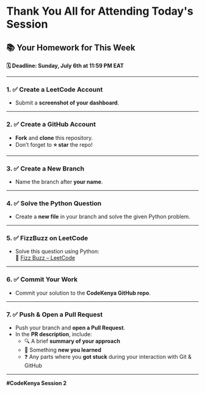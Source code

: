 #  Thank You All for Attending Today's Session

## 📚 Your Homework for This Week
**🗓 Deadline: Sunday, July 6th at 11:59 PM EAT**

---

### 1. ✅ Create a LeetCode Account
- Submit a **screenshot of your dashboard**.

---

### 2. ✅ Create a GitHub Account
- **Fork** and **clone** this repository.
- Don’t forget to **⭐ star** the repo!

---

### 3. ✅ Create a New Branch
- Name the branch after **your name**.

---

### 4. ✅ Solve the Python Question
- Create a **new file** in your branch and solve the given Python problem.

---

### 5. ✅ FizzBuzz on LeetCode
- Solve this question using Python:  
  🔗 [Fizz Buzz – LeetCode](https://leetcode.com/problems/fizz-buzz/description/)

---

### 6. ✅ Commit Your Work
- Commit your solution to the **CodeKenya GitHub repo**.

---

### 7. ✅ Push & Open a Pull Request
- Push your branch and **open a Pull Request**.
- In the **PR description**, include:
  - 🔍 A brief **summary of your approach**  
  - 🧠 Something **new you learned**  
  - ❓ Any parts where you **got stuck** during your interaction with Git & GitHub

---


**#CodeKenya Session 2**
